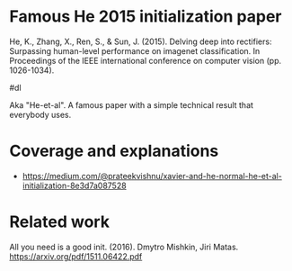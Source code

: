 # Famous He 2015 initialization paper

He, K., Zhang, X., Ren, S., & Sun, J. (2015). Delving deep into rectifiers: Surpassing human-level performance on imagenet classification. In Proceedings of the IEEE international conference on computer vision (pp. 1026-1034).

#dl

Aka "He-et-al". A famous paper with a simple technical result that everybody uses.

# Coverage and explanations

* https://medium.com/@prateekvishnu/xavier-and-he-normal-he-et-al-initialization-8e3d7a087528

# Related work

All you need is a good init. (2016). Dmytro Mishkin, Jiri Matas.
https://arxiv.org/pdf/1511.06422.pdf